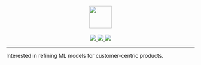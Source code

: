 <!-- <p align="left">
	<img src="https://komarev.com/ghpvc/?username=davidmeadejr&color=000000&style=flat-square&label=Profile+Views:" />
</p> -->

<div align="center">
  <br /> 
    <img  align="center" src="https://media.giphy.com/media/aExP3YOqb6ImBe5HG2/giphy.gif" width="60">
</div>
  <br /> 

<div align="center" >
    <a href="https://github.com/davidmeadejr/external-curriculum-vitae/blob/master/external-curriculum-vitae-updated.pdf">
        <img src="https://img.shields.io/badge/-PDF%20Curriculum%20Vitae-gray?style=flat&logo=github&logoColor=ffffff" />
    </a>
    <a href="https://www.linkedin.com/in/davidmeadejr/">
        <img src="https://img.shields.io/badge/-LinkedIn-white?style=flat&logo=linkedin&logoColor=0072b1" />
    </a>
    <a href="https://github.com/davidmeadejr/github-curriculum-vitae">
        <img src="https://img.shields.io/badge/-Digital%20Curriculum%20Vitae-gray?style=flat&logo=github&logoColor=ffffff"/>
    </a>
</div>




---


<!-- **🔎 About** -->

<!--  * 🧑🏿‍🎓 Bachelor of Science - BSc, Digital & Technology Solutions.

* 🦇🔊 <a href="https://app.poap.xyz/token/6264372">Chainlink Certified Smart Contract Developer</a>.

* 💻 Leveraging code for customer-centric products.

* 🔍 Exploration through coding in the fields of Machine Learning, Decentralisation, and Spatial Computing.

* 🧠 2022 Project Data Hack x Google Hackathon winner. -->

<!-- * 📧 Have I sparked your interest? [Lets talk 💬](mailto:davidmeadejnrgmail.com) -->
<!-- * 🧑🏿‍💻 SWE. @ -->

Interested in refining ML models for customer-centric products.


 <!--**📊 Statistics**

![Top Langs](https://github-readme-stats.vercel.app/api/top-langs/?username=davidmeadejr&layout=compact&theme=chartreuse-dark&hide=objective-c%2B%2B,objective-c,html,css,Objective-c++,jupyter%20notebook) -->
